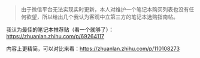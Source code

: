 > 由于微信平台无法实现实时更新，本人对维护一个笔记本购买列表也没有任何欲望，所以给出几个我认为客观中立第三方的笔记本选购指南帖。

我认为最佳的笔记本推荐贴（看一个就够了）：https://zhuanlan.zhihu.com/p/69264117

内容上更精简，可以对比来看：https://zhuanlan.zhihu.com/p/110108273

